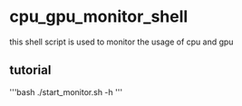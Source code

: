 # cpu_gpu_monitor_shell
this shell script is used to monitor the usage of cpu and gpu
## tutorial
'''bash
./start_monitor.sh -h
'''
